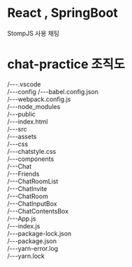 # React , SpringBoot

StompJS 사용 채팅


# chat-practice 조직도  

/---.vscode  
/---config
    /---babel.config.json  
    /---webpack.config.js  
/---node_modules  
/---public  
    /---index.html  
/---src  
    /---assets  
        /---css  
            /---chatstyle.css  
    /---components  
        /---Chat  
            /---Friends  
            /---ChatRoomList  
            /---ChatInvite  
            /---ChatRoom  
                /---ChatInputBox  
                /---ChatContentsBox  
    /---App.js  
    /---index.js  
/---package-lock.json  
/---package.json  
/---yarn-error.log  
/---yarn.lock  
